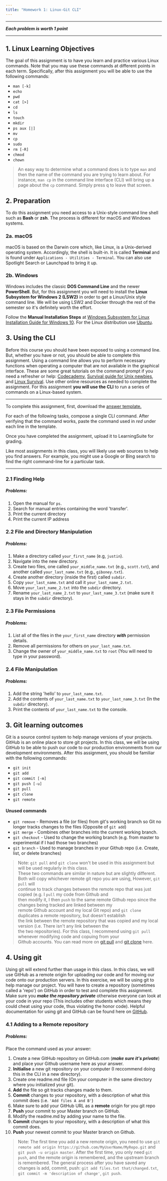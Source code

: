 ```yaml
---
title: "Homework 1: Linux-Git CLI"
---
```


***

__*Each problem is worth 1 point*__

***

## 1. Linux Learning Objectives

The goal of this assignment is to have you learn and practice various Linux
commands. Note that you may use these commands at different
points in each term. Specifically, after this assignment you will be able to
use the following commands:

+ `man [-k]`
+ `echo`
+ `pwd`
+ `cat [>]`
+ `cd`
+ `ls`
+ `touch`
+ `mkdir`
+ `ps aux [|]`
+ `mv`
+ `cp`
+ `sudo`
+ `rm [-R]`
+ `chmod`
+ `chown`

> An easy way to determine what a command does is to type `man` and then the name
> of the command you are trying to learn about. For instance, `man cp` in the
> command line interface (CLI) will bring up a page about the `cp` command.
> Simply press <kbd>q</kbd> to leave that screen.

## 2. Preparation

To do this assignment you need access to a Unix-style command line shell such as __Bash__ or __zsh__. The process is different for macOS and Windows systems.

### 2a. macOS

macOS is based on the Darwin core which, like Linux, is a Unix-derived operating system. Accordingly, the shell is built-in. It is called __Terminal__ and is found under `Applications - Utilities - Terminal`. You can also use Spotlight Search or Launchpad to bring it up.

### 2b. Windows

Windows includes the classic __DOS Command Line__ and the newer __PowerShell__. But, for this assignment you will need to install the __Linux Subsystem for Windows 2 (LSW2)__ in order to get a Linux/Unix style command line. We will be using LSW2 and Docker through the rest of the semester so it's definitely worth the effort.

Follow the __Manual Installation Steps__ at [Windows Subsystem for Linux Installation Guide for Windows 10](https://docs.microsoft.com/en-us/windows/wsl/install-win10). For the Linux distribution use [Ubuntu](https://www.microsoft.com/en-us/p/ubuntu/9nblggh4msv6).

## 3. Using the CLI

Before this course you should have been exposed to using a command line. But, whether you have or not, you should be able to complete this assignment. Using a command line allows you to perform necessary functions when operating a
computer that are not available in the graphical interface. These are some great tutorials on the command prompt if you need a refresher or help: [Codecademy](http://www.codecademy.com/en/courses/learn-the-command-line),
[Survival guide for Unix newbies](http://matt.might.net/articles/basic-unix),
and [Linux Survival](http://linuxsurvival.com/linux-tutorial-introduction). Use
other online resources as needed to complete the assignment. For this
assignment __you will use the CLI__ to run a series of
commands on a Linux-based system.

***

To complete this assignment, first, download the [answer template.](Linux-git_HW_SUBMISSION_2020.docx)

For each of the following tasks, compose a single CLI command. After verifying that the command works, paste the command used in *red* under each line in the template.

Once you have completed the assignment, upload it to LearningSuite for grading.

Like most assignments in this class, you will likely use web sources to help you find answers. For example, you might use a Google or Bing search to find the right command-line for a particular task.

***

### 2.1 Finding Help 

##### Problems:

1. Open the manual for `ps`.
2. Search for manual entries containing the word 'transfer'.
3. Print the current directory
4. Print the current IP address

### 2.2 File and Directory Manipulation

##### Problems:

1. Make a directory called `your_first_name` (e.g, `justin`).
3. Navigate into the new directory.
4. Create two files, one called `your_middle_name.txt` (e.g., `scott.txt`), and
   another called `your_last_name.txt` (e.g., `giboney.txt`).
5. Create another directory (inside the first) called `subdir`.
6. Copy `your_last_name.txt` and call it `your_last_name_2.txt`.
7. Move `your_last_name_2.txt` into the `subdir` directory.
8. Rename `your_last_name_2.txt` to `your_last_name_3.txt` (make sure it stays
   in the `subdir` directory).

### 2.3 File Permissions 
 
##### Problems:

1. List all of the files in the `your_first_name` directory *__with__* permission details.
2. Remove all permissions for others on `your_last_name.txt`.
3. Change the owner of `your_middle_name.txt` to `root` (You will need to type in your password).

### 2.4 File Manipulation 
 
##### Problems:

1. Add the string 'hello' to `your_last_name.txt`.
3. Add the contents of `your_last_name.txt` to `your_last_name_3.txt` (In the `subdir` directory).
4. Print the contents of `your_last_name.txt` to the console.


## 3. Git learning outcomes

Git is a source control system to help manage
versions of your projects. GitHub is an online place to store git projects.
In this class, we will be using GitHub to be able to
push our code to our production environments from our development environments. After
this assignment, you should be familiar with the following commands:
+ `git init`
+ `git add`
+ `git commit [-m]`
+ `git push [-u]`
+ `git pull` 
+ `git clone`
+ `git remote`

#### Unused commands

- `git remove` - Removes a file (or files) from git's working branch so Git no longer tracks changes to the files (Opposite of `git add`)
- `git merge` - Combines other branches into the current working branch.
- `git checkout` - Used to change the working branch (e.g. from master to experimental if I had those two branches)
- `git branch` - Used to manage branches in your Github repo (i.e. Create, list, or delete branches)

> Note: `git pull` and `git clone` won't be used in this assignment but will be used regularly in this class.  
> These two commands are similar in nature but are slightly different.  
> Both will copy whichever remote git repo you are using, However, `git pull` will  
> continue to track changes between the remote repo that was just copied (e.g. I `pull` my code from Github and  
> then modify it, I then `push` to the same remote Github repo since the changes being tracked are linked between my  
> remote Github account and my local Git repo) and `git clone` duplicates a remote repository, but doesn't establish  
> the link between the remote repository that was copied and my local version (i.e. There isn't any link between the  
> the two repositories). For this class, I recommend using `git pull` whenever modifying code and copuing from your  
> Github accounts. You can read more on [git pull](https://git-scm.com/docs/git-pull) and [git clone](https://git-scm.com/docs/git-clone) here.


## 4. Using git

Using git will extend further than usage in this class. In this class, we will
use GitHub as a remote origin for uploading our code and for moving our code
onto our production servers. In this exercise, we will be using git to help
manage our project. You will have to create a repository (sometimes called a
'repo') on GitHub in order to test and complete this assignment. Make sure you
*__make the repository private__* otherwise everyone can look at your code in your
repo (This includes other students which means they could cheat using your
code, thus violating the honor code). Helpful documentation for using git and GitHub
can be found here on [GitHub](https://help.github.com/en/github/using-git).

### 4.1 Adding to a Remote repository

##### Problems:

Place the command used as your answer:

1. Create a new GitHub repository on GitHub.com (*__make sure it's private__*) and place your Github username here as your answer.
1. __Initialise__ a new git repository on your computer (I reccommend doing this in the CLI in a new directory).
2. Create one readme.md file (On your computer in the same directory where you initialized your git).
3. __Add__ the file so git tracks changes made to them.
4. __Commit__ changes to your repository, with a description of what this commit does (i.e. `'Add files A and B'`)
3. Make sure to add your GitHub URL as a __remote__ origin for you git repo
5. __Push__ your commit to your Master branch on GitHub.
6. Modify the readme.md by adding your name to the file.
7. __Commit__ changes to your repository, with a description of what this commit does.
8. __Push__ your newest commit to your Master branch on Github.

> Note: The first time you add a new remote origin, you need to use
> `git remote add origin https://github.com/MyUserName/MyRepo.git` and
> `git push -u origin master`. After the first time, you only need
> `git push`, and the remote origin is remembered, and the upstream branch is
> remembered. The general process after you have saved any changes is add,
> commit, push: `git add files.txt that/changed.txt`, `git commit -m 'description of change'`, `git push`.  